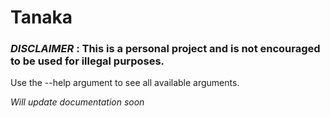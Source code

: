 # Tanaka

### *DISCLAIMER* : This is a personal project and is not encouraged to be used for illegal purposes.

Use the --help argument to see all available arguments.

*Will update documentation soon*
